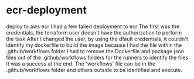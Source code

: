 # ecr-deployment
deploy to aws ecr
I had a few failed deployment to ecr
The first was the credentials, the terraform user doesn't have the authorization to perform the task
After I changed the user, by using the dfault credentials, it couldn't identify my dockerfile to build the image because I had the file within the ,github/workflows folder
I had to remove the Dockerfile and package.json files out of the .github/workflows folders for the runners to identify the files
It was a success at the end. The 'workflows' file can be in the .github/workflows folder and others outside to be identified and execute.
